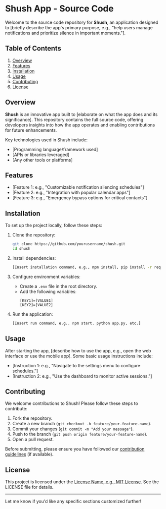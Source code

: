 # Shush App - Source Code

Welcome to the source code repository for **Shush**, an application designed to [briefly describe the app's primary purpose, e.g., "help users manage notifications and prioritize silence in important moments."].

## Table of Contents
1. [Overview](#overview)  
2. [Features](#features)  
3. [Installation](#installation)  
4. [Usage](#usage)  
5. [Contributing](#contributing)  
6. [License](#license)  

## Overview
**Shush** is an innovative app built to [elaborate on what the app does and its significance]. This repository contains the full source code, offering developers insights into how the app operates and enabling contributions for future enhancements.

Key technologies used in Shush include:  
- [Programming language/framework used]  
- [APIs or libraries leveraged]  
- [Any other tools or platforms]

## Features
- [Feature 1: e.g., "Customizable notification silencing schedules"]  
- [Feature 2: e.g., "Integration with popular calendar apps"]  
- [Feature 3: e.g., "Emergency bypass options for critical contacts"]  

## Installation
To set up the project locally, follow these steps:

1. Clone the repository:
   ```bash
   git clone https://github.com/yourusername/shush.git
   cd shush
   ```

2. Install dependencies:
   ```bash
   [Insert installation command, e.g., npm install, pip install -r requirements.txt, etc.]
   ```

3. Configure environment variables:
   - Create a `.env` file in the root directory.
   - Add the following variables:
     ```plaintext
     [KEY1]=[VALUE1]
     [KEY2]=[VALUE2]
     ```

4. Run the application:
   ```bash
   [Insert run command, e.g., npm start, python app.py, etc.]
   ```

## Usage
After starting the app, [describe how to use the app, e.g., open the web interface or use the mobile app]. Some basic usage instructions include:  
- [Instruction 1: e.g., "Navigate to the settings menu to configure schedules."]  
- [Instruction 2: e.g., "Use the dashboard to monitor active sessions."]

## Contributing
We welcome contributions to Shush! Please follow these steps to contribute:  
1. Fork the repository.  
2. Create a new branch (`git checkout -b feature/your-feature-name`).  
3. Commit your changes (`git commit -m "Add your message"`).  
4. Push to the branch (`git push origin feature/your-feature-name`).  
5. Open a pull request.

Before submitting, please ensure you have followed our [contribution guidelines](CONTRIBUTING.md) (if available).

## License
This project is licensed under the [License Name, e.g., MIT License](LICENSE). See the LICENSE file for details.

---

Let me know if you'd like any specific sections customized further!
